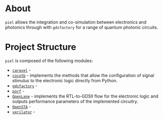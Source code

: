 # About

`piel` allows the integration and co-simulation between electronics and photonics through with `gdsfactory` for a range
of quantum photonic circuits.

# Project Structure

`piel` is composed of the following modules:
* [`caravel`]() -
* [`cocotb`](https://github.com/cocotb/cocotb) - implements the methods that allow the configuration of signal
  stimulus to the electronic logic directly from Python.
* [`gdsfactory`]() -
* [`porf`]() -
* [`OpenLane`](https://github.com/The-OpenROAD-Project/OpenLane) - implements the RTL-to-GDSII flow for the
  electronic logic and outputs performance parameters of the implemented circuitry.
* [`OpenSTA`]() -
* [`verilator`]() -
